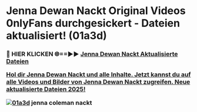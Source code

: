 # Jenna Dewan Nackt Original Videos 0nlyFans durchgesickert - Dateien aktualisiert! (01a3d)

<h3>🔴 HIER KLICKEN 🌐==►► <a href="https://tinyurl.com/h6vf6nb8" rel="nofollow">Jenna Dewan Nackt Aktualisierte Dateien

Hol dir Jenna Dewan Nackt und alle Inhalte. Jetzt kannst du auf alle Videos und Bilder von Jenna Dewan Nackt zugreifen. Neue aktualisierte Dateien 2025!

[![01a3d](https://i.imgur.com/sD4kR3V.gif)](https://tinyurl.com/h6vf6nb8)
jenna coleman nackt